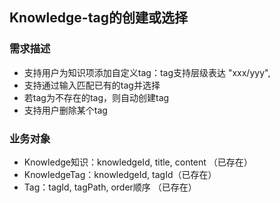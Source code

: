 ## Knowledge-tag的创建或选择
### 需求描述
- 支持用户为知识项添加自定义tag：tag支持层级表达 "xxx/yyy", 
- 支持通过输入匹配已有的tag并选择
- 若tag为不存在的tag，则自动创建tag
- 支持用户删除某个tag

### 业务对象
- Knowledge知识：knowledgeId, title, content （已存在）
- KnowledgeTag：knowledgeId, tagId（已存在）
- Tag：tagId, tagPath, order顺序 （已存在）
